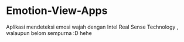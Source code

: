 # Emotion-View-Apps
Aplikasi mendeteksi emosi wajah dengan Intel Real Sense Technology , walaupun belom sempurna :D hehe
